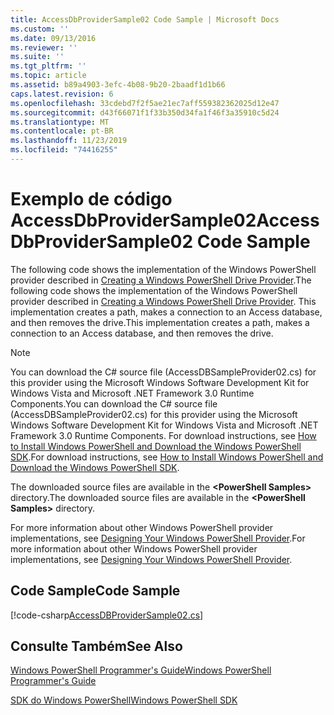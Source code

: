 ```yaml
---
title: AccessDbProviderSample02 Code Sample | Microsoft Docs
ms.custom: ''
ms.date: 09/13/2016
ms.reviewer: ''
ms.suite: ''
ms.tgt_pltfrm: ''
ms.topic: article
ms.assetid: b89a4903-3efc-4b08-9b20-2baadf1d1b66
caps.latest.revision: 6
ms.openlocfilehash: 33cdebd7f2f5ae21ec7aff559382362025d12e47
ms.sourcegitcommit: d43f66071f1f33b350d34fa1f46f3a35910c5d24
ms.translationtype: MT
ms.contentlocale: pt-BR
ms.lasthandoff: 11/23/2019
ms.locfileid: "74416255"
---
```

# <a name="accessdbprovidersample02-code-sample"></a><span data-ttu-id="6e64c-102">Exemplo de código AccessDbProviderSample02</span><span class="sxs-lookup"><span data-stu-id="6e64c-102">AccessDbProviderSample02 Code Sample</span></span>

<span data-ttu-id="6e64c-103">The following code shows the implementation of the Windows PowerShell provider described in [Creating a Windows PowerShell Drive Provider](./creating-a-windows-powershell-drive-provider.md).</span><span class="sxs-lookup"><span data-stu-id="6e64c-103">The following code shows the implementation of the Windows PowerShell provider described in [Creating a Windows PowerShell Drive Provider](./creating-a-windows-powershell-drive-provider.md).</span></span> <span data-ttu-id="6e64c-104">This implementation creates a path, makes a connection to an Access database, and then removes the drive.</span><span class="sxs-lookup"><span data-stu-id="6e64c-104">This implementation creates a path, makes a connection to an Access database, and then removes the drive.</span></span>

> [!NOTE]
> <span data-ttu-id="6e64c-105">You can download the C# source file (AccessDBSampleProvider02.cs) for this provider using the Microsoft Windows Software Development Kit for Windows Vista and Microsoft .NET Framework 3.0 Runtime Components.</span><span class="sxs-lookup"><span data-stu-id="6e64c-105">You can download the C# source file (AccessDBSampleProvider02.cs) for this provider using the Microsoft Windows Software Development Kit for Windows Vista and Microsoft .NET Framework 3.0 Runtime Components.</span></span> <span data-ttu-id="6e64c-106">For download instructions, see [How to Install Windows PowerShell and Download the Windows PowerShell SDK](/powershell/scripting/developer/installing-the-windows-powershell-sdk).</span><span class="sxs-lookup"><span data-stu-id="6e64c-106">For download instructions, see [How to Install Windows PowerShell and Download the Windows PowerShell SDK](/powershell/scripting/developer/installing-the-windows-powershell-sdk).</span></span>
>
> <span data-ttu-id="6e64c-107">The downloaded source files are available in the **\<PowerShell Samples>** directory.</span><span class="sxs-lookup"><span data-stu-id="6e64c-107">The downloaded source files are available in the **\<PowerShell Samples>** directory.</span></span>
>
> <span data-ttu-id="6e64c-108">For more information about other Windows PowerShell provider implementations, see [Designing Your Windows PowerShell Provider](./designing-your-windows-powershell-provider.md).</span><span class="sxs-lookup"><span data-stu-id="6e64c-108">For more information about other Windows PowerShell provider implementations, see [Designing Your Windows PowerShell Provider](./designing-your-windows-powershell-provider.md).</span></span>

## <a name="code-sample"></a><span data-ttu-id="6e64c-109">Code Sample</span><span class="sxs-lookup"><span data-stu-id="6e64c-109">Code Sample</span></span>

[!code-csharp[AccessDBProviderSample02.cs](../../../../powershell-sdk-samples/SDK-2.0/csharp/AccessDBProviderSample02/AccessDBProviderSample02.cs#L11-L154 "AccessDBProviderSample02.cs")]


## <a name="see-also"></a><span data-ttu-id="6e64c-110">Consulte Também</span><span class="sxs-lookup"><span data-stu-id="6e64c-110">See Also</span></span>

[<span data-ttu-id="6e64c-111">Windows PowerShell Programmer's Guide</span><span class="sxs-lookup"><span data-stu-id="6e64c-111">Windows PowerShell Programmer's Guide</span></span>](./windows-powershell-programmer-s-guide.md)

[<span data-ttu-id="6e64c-112">SDK do Windows PowerShell</span><span class="sxs-lookup"><span data-stu-id="6e64c-112">Windows PowerShell SDK</span></span>](../windows-powershell-reference.md)
